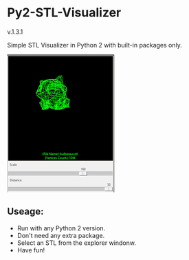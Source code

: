 # Py2-STL-Visualizer
v.1.3.1

 Simple STL Visualizer in Python 2 with built-in packages only.
 
![Showcase gif](https://github.com/czanikan/Py2-STL-Visualizer/blob/main/gifs/showcase.gif)

## Useage:

* Run with any Python 2 version.
* Don't need any extra package.
* Select an STL from the explorer windonw.
* Have fun!
